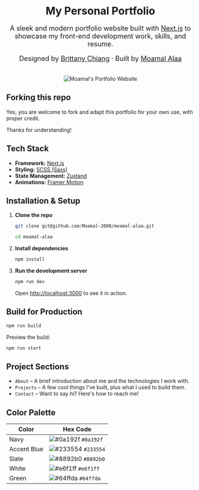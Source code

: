<h1 align="center">
  My Personal Portfolio
</h1>

<p align="center" style="width: 500px; margin: 0 auto; font-size: 18px">
  A sleek and modern portfolio website built with <a href="https://nextjs.org" target="_blank">Next.js</a> to showcase my front-end development work, skills, and resume.
</p>

<p align="center" style="font-size: 18px">
  Designed by <a href="https://www.linkedin.com/in/bchiang7" target="_blank">Brittany Chiang</a> · Built by <a href="https://www.linkedin.com/in/moamal-alaa" target="_blank">Moamal Alaa</a>
</p>

<br/>

<div align="center">
  <img alt="Moamal's Portfolio Website" src="https://github.com/user-attachments/assets/ecd3d987-3eb5-4ca8-b00f-0c0670a5bc1f" />
</div>

## Forking this repo

Yes, you are welcome to fork and adapt this portfolio for your own use, with proper credit.

Thanks for understanding!

## Tech Stack

- **Framework:** [Next.js](https://nextjs.org/)
- **Styling:** [SCSS (Sass)](https://sass-lang.com)
- **State Management:** [Zustand](https://zustand-demo.pmnd.rs)
- **Animations:** [Framer Motion](https://motion.dev)

## Installation & Setup

1. **Clone the repo**

   ```bash
   git clone git@github.com:Moamal-2000/moamal-alaa.git

   cd moamal-alaa
   ```

2. **Install dependencies**

   ```bash
   npm install
   ```

3. **Run the development server**

   ```bash
   npm run dev
   ```

   Open [http://localhost:3000](http://localhost:3000) to see it in action.

## Build for Production

```bash
npm run build
```

Preview the build:

```bash
npm run start
```

## Project Sections

- `About` – A brief introduction about me and the technologies I work with.
- `Projects` – A few cool things I've built, plus what I used to build them.
- `Contact` – Want to say hi? Here's how to reach me!

## Color Palette

| Color       | Hex Code  |
| ----------- | --------- |
| Navy        | ![#0a192f](https://placehold.co/1x1/0a192f/0a192f.png) `#0a192f` |
| Accent Blue | ![#233554](https://placehold.co/1x1/233554/233554.png) `#233554` |
| Slate       | ![#8892b0](https://placehold.co/1x1/8892b0/8892b0.png) `#8892b0` |
| White       | ![#e6f1ff](https://placehold.co/1x1/e6f1ff/e6f1ff.png) `#e6f1ff` |
| Green       | ![#64ffda](https://placehold.co/1x1/64ffda/64ffda.png) `#64ffda` |

